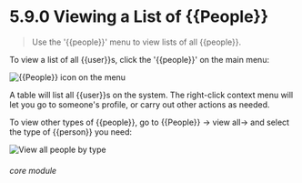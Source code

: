 # 5.9.0    Viewing a List of {{People}}

> Use the '{{people}}' menu to view lists of all {{people}}. 

To view a list of all {{user}}s, click the '{{people}}' on the main menu:

![{{People}} icon on the menu](43a.png)

A table will list all {{user}}s on the system. The right-click context menu will let you go to someone's profile, or carry out other actions as needed.

To view other types of {{people}}, go to {{People}} -> view all-> and select the type of {{person}} you need:

![View all people by type](43b.png) 

###### core module

